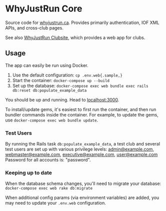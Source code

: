 # WhyJustRun Core

Source code for [whyjustrun.ca](https://whyjustrun.ca). Provides primarily authentication, IOF XML APIs, and cross-club pages.

See also [WhyJustRun Clubsite](https://github.com/WhyJustRun/Clubsite), which provides a web app for clubs.

## Usage

The app can easily be run using Docker.

1) Use the default configuration: `cp .env.web{.sample,}`
2) Start the container: `docker-compose up --build`
3) Set up the database: `docker-compose exec web bundle exec rails db:reset db:populate_example_data`

You should be up and running. Head to [localhost:3000](http://localhost:3000/).

To install/update gems, it's easiest to first run the container, and then run bundler commands inside the container. For example, to update the gems, use `docker-compose exec web bundle update`.
### Test Users

By running the Rails task `db:populate_example_data`, a test club and several test users are set up with various privilege levels:
admin@example.com, webmaster@example.com, executive@example.com, user@example.com
Password for all accounts is: "password".

### Keeping up to date

When the database schema changes, you'll need to migrate your database: `docker-compose exec web rake db:migrate`

When additional config params (via environment variables) are added, you may need to update your `.env.web` configuration.
